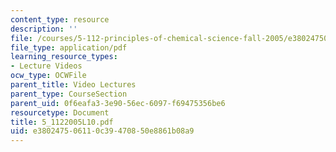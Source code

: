 ```yaml
---
content_type: resource
description: ''
file: /courses/5-112-principles-of-chemical-science-fall-2005/e380247506110c39470850e8861b08a9_5_1122005L10.pdf
file_type: application/pdf
learning_resource_types:
- Lecture Videos
ocw_type: OCWFile
parent_title: Video Lectures
parent_type: CourseSection
parent_uid: 0f6eafa3-3e90-56ec-6097-f69475356be6
resourcetype: Document
title: 5_1122005L10.pdf
uid: e3802475-0611-0c39-4708-50e8861b08a9
---
```

